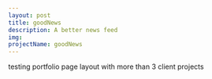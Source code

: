 ```yaml
---
layout: post
title: goodNews
description: A better news feed
img: 
projectName: goodNews
---
```

testing portfolio page layout with more than 3 client projects
